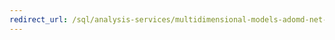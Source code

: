 ```yaml
---
redirect_url: /sql/analysis-services/multidimensional-models-adomd-net-server/adomd-net-server-functionality?toc=%2fsql%2fanalysis-services%2fmultidimensional-models-adomd-net-server%2ftoc.json
---
```

